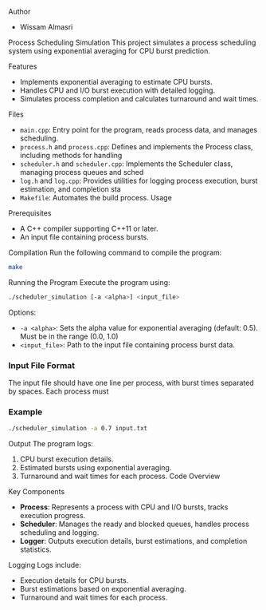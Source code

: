 Author
- Wissam Almasri

Process Scheduling Simulation
This project simulates a process scheduling system using exponential averaging for CPU burst prediction.

Features
- Implements exponential averaging to estimate CPU bursts.
- Handles CPU and I/O burst execution with detailed logging.
- Simulates process completion and calculates turnaround and wait times.

Files
- `main.cpp`: Entry point for the program, reads process data, and manages scheduling.
- `process.h` and `process.cpp`: Defines and implements the Process class, including methods for handling
- `scheduler.h` and `scheduler.cpp`: Implements the Scheduler class, managing process queues and sched
- `log.h` and `log.cpp`: Provides utilities for logging process execution, burst estimation, and completion sta
- `Makefile`: Automates the build process.
Usage

Prerequisites
- A C++ compiler supporting C++11 or later.
- An input file containing process bursts.

Compilation
Run the following command to compile the program:
```bash
make
```

Running the Program
Execute the program using:
```bash
./scheduler_simulation [-a <alpha>] <input_file>
```

Options:
- `-a <alpha>`: Sets the alpha value for exponential averaging (default: 0.5). Must be in the range (0.0, 1.0)
- `<input_file>`: Path to the input file containing process burst data.
### Input File Format
The input file should have one line per process, with burst times separated by spaces. Each process must
### Example
```bash
./scheduler_simulation -a 0.7 input.txt
```

Output
The program logs:
1. CPU burst execution details.
2. Estimated bursts using exponential averaging.
3. Turnaround and wait times for each process.
Code Overview

Key Components
- **Process**: Represents a process with CPU and I/O bursts, tracks execution progress.
- **Scheduler**: Manages the ready and blocked queues, handles process scheduling and logging.
- **Logger**: Outputs execution details, burst estimations, and completion statistics.

Logging
Logs include:
- Execution details for CPU bursts.
- Burst estimations based on exponential averaging.
- Turnaround and wait times for each process.
